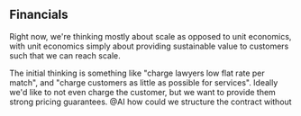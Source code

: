 ## Financials

Right now, we're thinking mostly about scale as opposed to unit economics, with unit economics simply about providing sustainable value to customers such that we can reach scale.

The initial thinking is something like "charge lawyers low flat rate per match", and "charge customers as little as possible for services". Ideally we'd like to not even charge the customer, but we want to provide them strong pricing guarantees. @AI how could we structure the contract without
